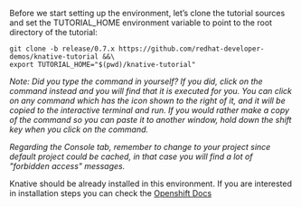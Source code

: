 Before we start setting up the environment, let’s clone the tutorial sources and set the TUTORIAL_HOME environment variable to point to the root directory of the tutorial:

```execute
git clone -b release/0.7.x https://github.com/redhat-developer-demos/knative-tutorial &&\
export TUTORIAL_HOME="$(pwd)/knative-tutorial"
```

<em>Note: Did you type the command in yourself? If you did, click on the command instead and you will find that it is executed for you. You can click on any command which has the <span class="fas fa-play-circle"></span> icon shown to the right of it, and it will be copied to the interactive terminal and run. If you would rather make a copy of the command so you can paste it to another window, hold down the shift key when you click on the command.

Regarding the Console tab, remember to change to your project since default project could be cached, in that case you will find a lot of "forbidden access" messages.</em>

Knative should be already installed in this environment. If you are interested in installation steps you can check the [Openshift Docs](https://docs.openshift.com/container-platform/4.2/serverless/installing-openshift-serverless.html)
